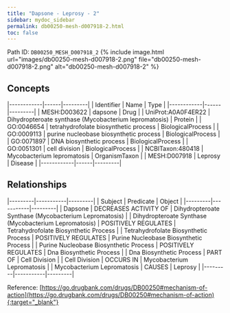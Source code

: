 ```yaml
---
title: "Dapsone - Leprosy - 2"
sidebar: mydoc_sidebar
permalink: db00250-mesh-d007918-2.html
toc: false 
---
```



Path ID: `DB00250_MESH_D007918_2`
{% include image.html url="images/db00250-mesh-d007918-2.png" file="db00250-mesh-d007918-2.png" alt="db00250-mesh-d007918-2" %}

## Concepts

|------------|------|---------|
| Identifier | Name | Type    |
|------------|------|---------|
| MESH:D003622 | dapsone | Drug |
| UniProt:A0A0F4ER22 | Dihydropteroate synthase (Mycobacterium lepromatosis) | Protein |
| GO:0046654 | tetrahydrofolate biosynthetic process | BiologicalProcess |
| GO:0009113 | purine nucleobase biosynthetic process | BiologicalProcess |
| GO:0071897 | DNA biosynthetic process | BiologicalProcess |
| GO:0051301 | cell division | BiologicalProcess |
| NCBITaxon:480418 | Mycobacterium lepromatosis | OrganismTaxon |
| MESH:D007918 | Leprosy | Disease |
|------------|------|---------|

## Relationships

|---------|-----------|---------|
| Subject | Predicate | Object  |
|---------|-----------|---------|
| Dapsone | DECREASES ACTIVITY OF | Dihydropteroate Synthase (Mycobacterium Lepromatosis) |
| Dihydropteroate Synthase (Mycobacterium Lepromatosis) | POSITIVELY REGULATES | Tetrahydrofolate Biosynthetic Process |
| Tetrahydrofolate Biosynthetic Process | POSITIVELY REGULATES | Purine Nucleobase Biosynthetic Process |
| Purine Nucleobase Biosynthetic Process | POSITIVELY REGULATES | Dna Biosynthetic Process |
| Dna Biosynthetic Process | PART OF | Cell Division |
| Cell Division | OCCURS IN | Mycobacterium Lepromatosis |
| Mycobacterium Lepromatosis | CAUSES | Leprosy |
|---------|-----------|---------|

Reference: [https://go.drugbank.com/drugs/DB00250#mechanism-of-action](https://go.drugbank.com/drugs/DB00250#mechanism-of-action){:target="_blank"}